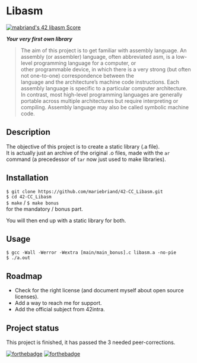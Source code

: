 # Libasm #

[![mabriand's 42 libasm Score](https://badge42.vercel.app/api/v2/cl3y8m48b020709mm5fyc36fq/project/1937631)](https://github.com/JaeSeoKim/badge42)

***Your very first own library***

> The aim of this project is to get familiar with assembly language.
> An assembly (or assembler) language, often abbreviated asm, is a low-level programming language for a computer, or  
other programmable device, in which there is a very strong (but often not one-to-one) correspondence between the  
language and the architecture’s machine code instructions. Each assembly language is specific to a particular computer
architecture. In contrast, most high-level programming languages are generally portable across multiple architectures
but require interpreting or compiling. Assembly language may also be called symbolic machine code.

## Description ##

The objective of this project is to create a static library (.a file).  
It is actually just an archive of the original .o files, made with the `ar` command (a precedessor
of `tar` now just used to make libraries).

<!-- ## Visuals ## -->

## Installation ##

`$ git clone https://github.com/mariebriand/42-CC_Libasm.git` </br>
`$ cd 42-CC_Libasm` </br>
`$ make` / `$ make bonus` </br> for the mandatory / bonus part.

You will then end up with a static library for both.

## Usage ##

`$ gcc -Wall -Werror -Wextra [main/main_bonus].c libasm.a -no-pie` </br>
`$ ./a.out`

<!-- ## Support ## -->

## Roadmap ##

* Check for the right license (and document myself about open source licenses).
* Add a way to reach me for support.
* Add the official subject from 42intra.

<!-- ## Contributing ## -->

<!-- ## Authors and acknowledgement ## -->

<!-- ## License ## -->

## Project status ##

This project is finished, it has passed the 3 needed peer-corrections.

[![forthebadge](https://forthebadge.com/images/badges/made-with-c.svg)](https://forthebadge.com)
[![forthebadge](https://forthebadge.com/images/badges/open-source.svg)](https://forthebadge.com)